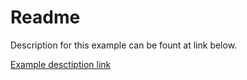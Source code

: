 # Readme

Description for this example can be fount at link below. 

[Example desctiption link](https://rristm.github.io/stm32_threadx/show/threadx_thread_preemption_treshold_example.md)